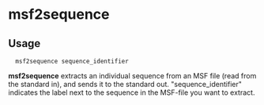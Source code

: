 msf2sequence
============

## Usage
```
  msf2sequence sequence_identifier
```

**msf2sequence** extracts an individual sequence from an MSF file
(read from the standard in), and sends it to the standard out.
"sequence_identifier" indicates the label next to the sequence
in the MSF-file you want to extract.


